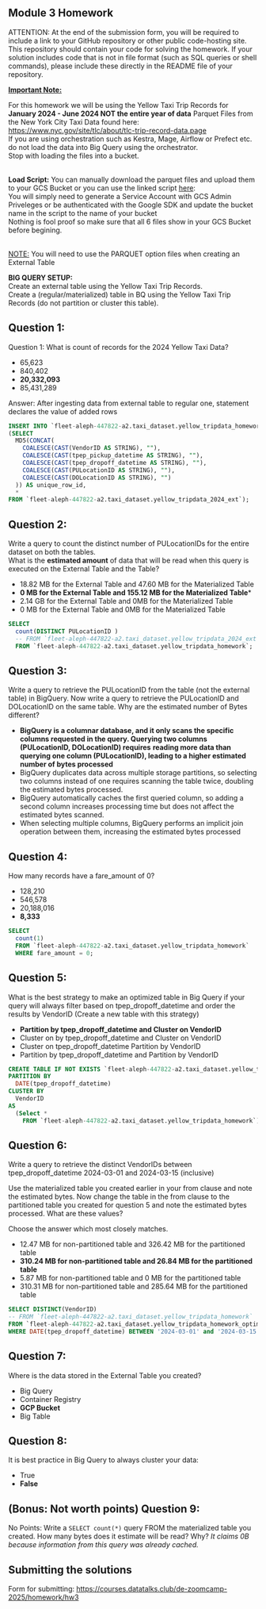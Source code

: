 ## Module 3 Homework

ATTENTION: At the end of the submission form, you will be required to include a link to your GitHub repository or other public code-hosting site. 
This repository should contain your code for solving the homework. If your solution includes code that is not in file format (such as SQL queries or 
shell commands), please include these directly in the README file of your repository.

<b><u>Important Note:</b></u> <p> For this homework we will be using the Yellow Taxi Trip Records for **January 2024 - June 2024 NOT the entire year of data** 
Parquet Files from the New York
City Taxi Data found here: </br> https://www.nyc.gov/site/tlc/about/tlc-trip-record-data.page </br>
If you are using orchestration such as Kestra, Mage, Airflow or Prefect etc. do not load the data into Big Query using the orchestrator.</br> 
Stop with loading the files into a bucket. </br></br>

**Load Script:** You can manually download the parquet files and upload them to your GCS Bucket or you can use the linked script [here](./load_yellow_taxi_data.py):<br>
You will simply need to generate a Service Account with GCS Admin Priveleges or be authenticated with the Google SDK and update the bucket name in the script to the name of your bucket<br>
Nothing is fool proof so make sure that all 6 files show in your GCS Bucket before begining.</br><br>

<u>NOTE:</u> You will need to use the PARQUET option files when creating an External Table</br>

<b>BIG QUERY SETUP:</b></br>
Create an external table using the Yellow Taxi Trip Records. </br>
Create a (regular/materialized) table in BQ using the Yellow Taxi Trip Records (do not partition or cluster this table). </br>
</p>

## Question 1:
Question 1: What is count of records for the 2024 Yellow Taxi Data?
- 65,623
- 840,402
- **20,332,093**
- 85,431,289

Answer:
After ingesting data from external table to regular one, statement declares the value of added rows
```sql
INSERT INTO `fleet-aleph-447822-a2.taxi_dataset.yellow_tripdata_homework`
(SELECT
  MD5(CONCAT(
    COALESCE(CAST(VendorID AS STRING), ""),
    COALESCE(CAST(tpep_pickup_datetime AS STRING), ""),
    COALESCE(CAST(tpep_dropoff_datetime AS STRING), ""),
    COALESCE(CAST(PULocationID AS STRING), ""),
    COALESCE(CAST(DOLocationID AS STRING), "")
  )) AS unique_row_id,
  *
FROM `fleet-aleph-447822-a2.taxi_dataset.yellow_tripdata_2024_ext`);
```

## Question 2:
Write a query to count the distinct number of PULocationIDs for the entire dataset on both the tables.</br> 
What is the **estimated amount** of data that will be read when this query is executed on the External Table and the Table?

- 18.82 MB for the External Table and 47.60 MB for the Materialized Table
- **0 MB for the External Table and 155.12 MB for the Materialized Table***
- 2.14 GB for the External Table and 0MB for the Materialized Table
- 0 MB for the External Table and 0MB for the Materialized Table

```sql
SELECT 
  count(DISTINCT PULocationID )
  -- FROM `fleet-aleph-447822-a2.taxi_dataset.yellow_tripdata_2024_ext`;
  FROM `fleet-aleph-447822-a2.taxi_dataset.yellow_tripdata_homework`;
```

## Question 3:
Write a query to retrieve the PULocationID from the table (not the external table) in BigQuery. Now write a query to retrieve the PULocationID and DOLocationID on the same table. Why are the estimated number of Bytes different?
- **BigQuery is a columnar database, and it only scans the specific columns requested in the query. Querying two columns (PULocationID, DOLocationID) requires**
**reading more data than querying one column (PULocationID), leading to a higher estimated number of bytes processed**
- BigQuery duplicates data across multiple storage partitions, so selecting two columns instead of one requires scanning the table twice, 
doubling the estimated bytes processed.
- BigQuery automatically caches the first queried column, so adding a second column increases processing time but does not affect the estimated bytes scanned.
- When selecting multiple columns, BigQuery performs an implicit join operation between them, increasing the estimated bytes processed

## Question 4:
How many records have a fare_amount of 0?
- 128,210
- 546,578
- 20,188,016
- **8,333**
```sql
SELECT 
  count(1)
  FROM `fleet-aleph-447822-a2.taxi_dataset.yellow_tripdata_homework`
  WHERE fare_amount = 0;
```
## Question 5:
What is the best strategy to make an optimized table in Big Query if your query will always filter based on tpep_dropoff_datetime and order the results by VendorID (Create a new table with this strategy)
- **Partition by tpep_dropoff_datetime and Cluster on VendorID**
- Cluster on by tpep_dropoff_datetime and Cluster on VendorID
- Cluster on tpep_dropoff_datetime Partition by VendorID
- Partition by tpep_dropoff_datetime and Partition by VendorID

```sql
CREATE TABLE IF NOT EXISTS `fleet-aleph-447822-a2.taxi_dataset.yellow_tripdata_homework_optimized`
PARTITION BY 
  DATE(tpep_dropoff_datetime)
CLUSTER BY 
  VendorID
AS
  (Select * 
    FROM `fleet-aleph-447822-a2.taxi_dataset.yellow_tripdata_homework`);
```
## Question 6:
Write a query to retrieve the distinct VendorIDs between tpep_dropoff_datetime
2024-03-01 and 2024-03-15 (inclusive)</br>

Use the materialized table you created earlier in your from clause and note the estimated bytes. Now change the table in the from clause to the partitioned table you created for question 5 and note the estimated bytes processed. What are these values? </br>

Choose the answer which most closely matches.</br> 

- 12.47 MB for non-partitioned table and 326.42 MB for the partitioned table
- **310.24 MB for non-partitioned table and 26.84 MB for the partitioned table**
- 5.87 MB for non-partitioned table and 0 MB for the partitioned table
- 310.31 MB for non-partitioned table and 285.64 MB for the partitioned table

```sql
SELECT DISTINCT(VendorID)
-- FROM `fleet-aleph-447822-a2.taxi_dataset.yellow_tripdata_homework`
FROM `fleet-aleph-447822-a2.taxi_dataset.yellow_tripdata_homework_optimized`
WHERE DATE(tpep_dropoff_datetime) BETWEEN '2024-03-01' and '2024-03-15';
```

## Question 7: 
Where is the data stored in the External Table you created?

- Big Query
- Container Registry
- **GCP Bucket**
- Big Table

## Question 8:
It is best practice in Big Query to always cluster your data:
- True
- **False**


## (Bonus: Not worth points) Question 9:
No Points: Write a `SELECT count(*)` query FROM the materialized table you created. How many bytes does it estimate will be read? Why?
*It claims 0B because information from this query was already cached.*

## Submitting the solutions

Form for submitting: https://courses.datatalks.club/de-zoomcamp-2025/homework/hw3